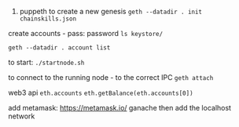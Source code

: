 1. puppeth to create a new genesis
`geth --datadir . init chainskills.json`

create accounts - pass: password
`ls keystore/`

`geth --datadir . account list`

to start:
`./startnode.sh`

to connect to the running node - to the correct IPC
`geth attach`

web3 api
`eth.accounts`
`eth.getBalance(eth.accounts[0])`

add metamask: https://metamask.io/
ganache then add the localhost network

